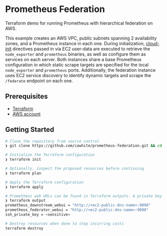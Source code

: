 # Prometheus Federation

Terraform demo for running Prometheus with hierarchical federation on AWS.

This example creates an AWS VPC, public subnets spanning 2 availability zones, and a Prometheus instance in each one. During initialization, [cloud-init](https://cloudinit.readthedocs.io/en/latest/) directives passed in via EC2 user-data are executed to retrieve the `node_exporter` and `prometheus` binaries, as well as configure them as services on each server. Both instances share a base Prometheus configuration in which static scrape targets are specified for the local `node_exporter` and `prometheus` ports. Additionally, the federation instance uses EC2 service discovery to identify dynamic targets and scrape the `/federate` endpoint on each one.

## Prerequisites
- [Terraform](https://developer.hashicorp.com/terraform/downloads)
- [AWS account](https://aws.amazon.com/free/)

## Getting Started

```bash
# Clone the repository from source control
❯ git clone https://github.com/cawhite/prometheus-federation.git && cd prometheus-federation

# Initialize the Terraform configuration 
❯ terraform init

# Optionally, inspect the proposed resources before continuing
❯ terraform plan 

# Apply the Terraform configuration 
❯ terraform apply 

# Prometheus web URLs can be found in Terraform outputs. A private key is also exported to troubleshoot an installation via SSH.
❯ terraform output
prometheus_downstream_webui = "http://<ec2-public-dns-name>:9090"
prometheus_federator_webui = "http://<ec2-public-dns-name>:9090"
ssh_private_key = <sensitive>

# Destroy resources when done to stop incurring costs
terraform destroy 
